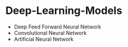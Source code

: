 # Deep-Learning-Models
*  Deep Feed Forward Neural Network
*  Convolutional Neural Network
*  Artificial Neural Network

